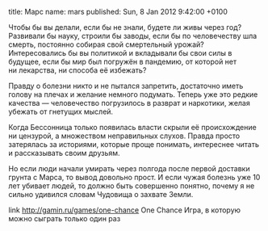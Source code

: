 title: Марс
name: mars
published: Sun, 8 Jan 2012 9:42:00 +0100

Чтобы бы вы делали, если бы не знали, будете ли живы через год? Развивали бы науку, строили бы заводы, если бы по человечеству шла смерть, постоянно собирая свой смертельный урожай? Интересовались бы вы политикой и вкладывали бы свои силы в будущее, если бы мир был погружён в пандемию, от которой нет ни лекарства, ни способа её избежать?

Правду о болезни никто и не пытался запретить, достаточно иметь голову на плечах и желание немного подумать. Теперь уже это редкие качества — человечество погрузилось в разврат и наркотики, желая убежать от гнетущих мыслей.

Когда Бессонница только появилась власти скрыли её происхождение ни цензурой, а множеством неправильных слухов. Правда просто затерялась за историями, которые проще понимать, интереснее читать и рассказывать своим друзьям.

Но если люди начали умирать через полгода после первой доставки грунта с Марса, то вывод довольно прост. И если чужая болезнь уже 10 лет убивает людей, то должно быть совершенно понятно, почему я не сильно удивился словам Чудовища о захвате Земли.

link
  http://gamin.ru/games/one-chance
  One Chance
  Игра, в которую можно сыграть только один раз
